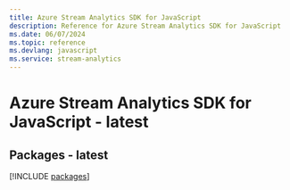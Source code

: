 ```yaml
---
title: Azure Stream Analytics SDK for JavaScript
description: Reference for Azure Stream Analytics SDK for JavaScript
ms.date: 06/07/2024
ms.topic: reference
ms.devlang: javascript
ms.service: stream-analytics
---
```

# Azure Stream Analytics SDK for JavaScript - latest
## Packages - latest
[!INCLUDE [packages](stream-analytics-index.md)]
